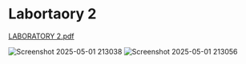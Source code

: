 # Labortaory 2
[LABORATORY 2.pdf](https://github.com/user-attachments/files/20000188/LABORATORY.2.pdf)

![Screenshot 2025-05-01 213038](https://github.com/user-attachments/assets/5063c7d7-a9bf-4c80-98e7-d5097cabb830)
![Screenshot 2025-05-01 213056](https://github.com/user-attachments/assets/8c5c14a9-5bc7-456b-b51c-6b86276e6133)
